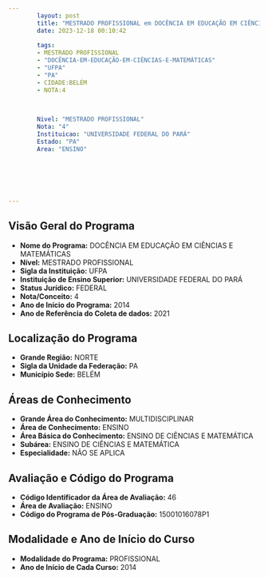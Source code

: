 ```yaml
---
        layout: post
        title: "MESTRADO PROFISSIONAL em DOCÊNCIA EM EDUCAÇÃO EM CIÊNCIAS E MATEMÁTICAS na UFPA  "
        date: 2023-12-18 00:10:42
     
        tags:
        - MESTRADO PROFISSIONAL
        - "DOCÊNCIA-EM-EDUCAÇÃO-EM-CIÊNCIAS-E-MATEMÁTICAS"
        - "UFPA"
        - "PA"
        - CIDADE:BELÉM
        - NOTA:4
        
       

        Nivel: "MESTRADO PROFISSIONAL"
        Nota: "4"
        Instituicao: "UNIVERSIDADE FEDERAL DO PARÁ"
        Estado: "PA"
        Area: "ENSINO"
        
        
        
        
        
        
---
```

## Visão Geral do Programa
- **Nome do Programa:** DOCÊNCIA EM EDUCAÇÃO EM CIÊNCIAS E MATEMÁTICAS
- **Nível:** MESTRADO PROFISSIONAL
- **Sigla da Instituição:** UFPA
- **Instituição de Ensino Superior:** UNIVERSIDADE FEDERAL DO PARÁ
- **Status Jurídico:** FEDERAL
- **Nota/Conceito:** 4
- **Ano de Início do Programa:** 2014
- **Ano de Referência do Coleta de dados:** 2021

## Localização do Programa
- **Grande Região:** NORTE
- **Sigla da Unidade da Federação:** PA
- **Município Sede:** BELÉM

## Áreas de Conhecimento
- **Grande Área do Conhecimento:** MULTIDISCIPLINAR
- **Área de Conhecimento:** ENSINO
- **Área Básica do Conhecimento:** ENSINO DE CIÊNCIAS E MATEMÁTICA
- **Subárea:** ENSINO DE CIÊNCIAS E MATEMÁTICA
- **Especialidade:** NÃO SE APLICA

## Avaliação e Código do Programa
- **Código Identificador da Área de Avaliação:** 46
- **Área de Avaliação:** ENSINO
- **Código do Programa de Pós-Graduação:** 15001016078P1


## Modalidade e Ano de Início do Curso
- **Modalidade do Programa:** PROFISSIONAL
- **Ano de Início de Cada Curso:** 2014
